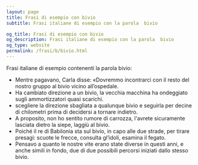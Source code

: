 ```yaml
---
layout: page
title: Frasi di esempio con bivio 
subtitle: Frasi italiane di esempio con la parola  bivio

og_title: Frasi di esempio con bivio 
og_description: Frasi italiane di esempio con la parola  bivio
og_type: website
permalink: /frasi/b/bivio.html
---
```


Frasi italiane di esempio contenenti la parola bivio:


- Mentre pagavano, Carla disse: «Dovremmo incontrarci con il resto del nostro gruppo al bivio vicino all’ospedale.
- Ha cambiato direzione a un bivio, la vecchia macchina ha ondeggiato sugli ammortizzatori quasi scarichi.
- scegliere la direzione sbagliata a qualunque bivio e seguirla per decine di chilometri prima di decidersi a tornare indietro.
- A proposito, non ho sentito rumore di carrozza, l'avrete sicuramente lasciata dietro la siepe, laggiù al bivio.
- Poiché il re di Babilonia sta sul bivio, in capo alle due strade, per tirare presagi: scuote le frecce, consulta gl’idoli, esamina il fegato.
- Pensavo a quanto le nostre vite erano state diverse in questi anni, e anche simili in fondo, due di due possibili percorsi iniziati dallo stesso bivio.
